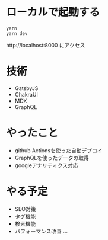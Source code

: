# ローカルで起動する
```shell
yarn
yarn dev
```

http://localhost:8000 にアクセス


# 技術
- GatsbyJS
- ChakraUI
- MDX
- GraphQL


# やったこと
- github Actionsを使った自動デプロイ
- GraphQLを使ったデータの取得
- googleアナリティクス対応

# やる予定
- SEO対策
- タグ機能
- 検索機能
- パフォーマンス改善
...
